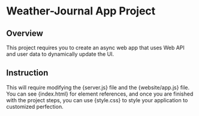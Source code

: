 # Weather-Journal App Project
## Overview
This project requires you to create an async web app that uses Web API and user data to dynamically update the UI.
## Instruction
This will require modifying the {server.js} file and the {website/app.js} file. You can see {index.html} for element references, and once you are finished with the project steps, you can use {style.css} to style your application to customized perfection.

